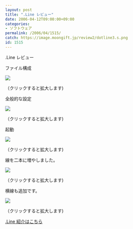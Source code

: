 ```yaml
---
layout: post
title: ".Line レビュー"
date: 2006-04-12T09:00:00+09:00
categories:
- ソフトウェア
permalink: /2006/04/1515/
catch: https://image.moongift.jp/review2/dotline3.s.png
id: 1515
---
```

.Line レビュー  
<!--more-->

ファイル構成

  

[![](https://image.moongift.jp/review2/dotline1.s.png)](https://image.moongift.jp/review2/dotline1.png)  
  
（クリックすると拡大します)

  

全般的な設定

  

[![](https://image.moongift.jp/review2/dotline2.s.png)](https://image.moongift.jp/review2/dotline2.png)  
  
（クリックすると拡大します)

  

起動

  

[![](https://image.moongift.jp/review2/dotline3.s.png)](https://image.moongift.jp/review2/dotline3.png)  
  
（クリックすると拡大します)

  

線を二本に増やしました。

  

[![](https://image.moongift.jp/review2/dotline4.s.png)](https://image.moongift.jp/review2/dotline4.png)  
  
（クリックすると拡大します)

  

横線も追加です。

  

[![](https://image.moongift.jp/review2/dotline5.s.png)](https://image.moongift.jp/review2/dotline5.png)  
  
（クリックすると拡大します)

  

[.Line 紹介はこちら](http://oss.moongift.jp/intro/i-1508.html)

